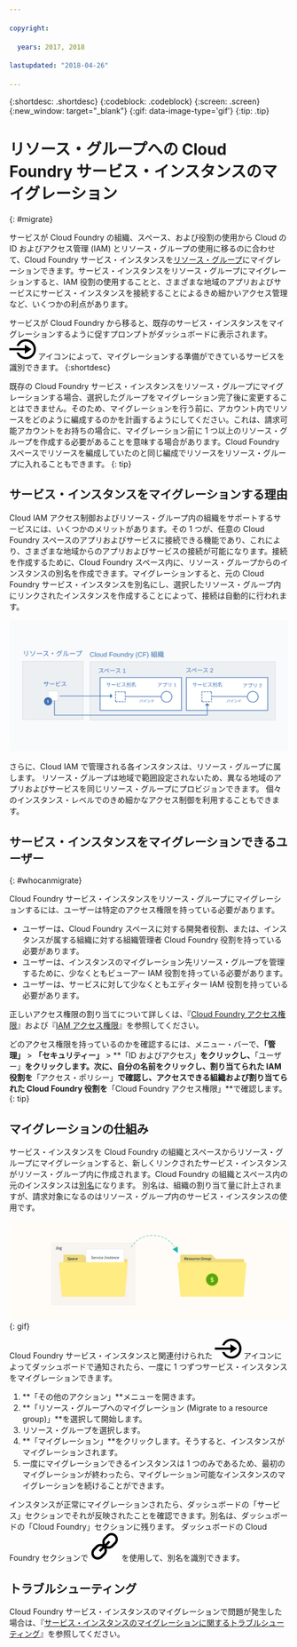 ```yaml
---

copyright:

  years: 2017, 2018

lastupdated: "2018-04-26"

---
```


{:shortdesc: .shortdesc}
{:codeblock: .codeblock}
{:screen: .screen}
{:new_window: target="_blank"}
{:gif: data-image-type='gif'}
{:tip: .tip}

# リソース・グループへの Cloud Foundry サービス・インスタンスのマイグレーション
{: #migrate}

サービスが Cloud Foundry の組織、スペース、および役割の使用から Cloud の ID およびアクセス管理 (IAM) とリソース・グループの使用に移るのに合わせて、Cloud Foundry サービス・インスタンスを[リソース・グループ](/docs/account/resourcegroups.html#rgs)にマイグレーションできます。サービス・インスタンスをリソース・グループにマイグレーションすると、IAM 役割の使用することと、さまざまな地域のアプリおよびサービスにサービス・インスタンスを接続することによるきめ細かいアクセス管理など、いくつかの利点があります。

サービスが Cloud Foundry から移ると、既存のサービス・インスタンスをマイグレーションするように促すプロンプトがダッシュボードに表示されます。![このサービス・インスタンスをリソース・グループへマイグレーションしてください](images/migrate.svg "このサービス・インスタンスをリソース・グループへマイグレーションしてください") アイコンによって、マイグレーションする準備ができているサービスを識別できます。
{:shortdesc}

既存の Cloud Foundry サービス・インスタンスをリソース・グループにマイグレーションする場合、選択したグループをマイグレーション完了後に変更することはできません。そのため、マイグレーションを行う前に、アカウント内でリソースをどのように編成するのかを計画するようにしてください。これは、請求可能アカウントをお持ちの場合に、マイグレーション前に 1 つ以上のリソース・グループを作成する必要があることを意味する場合があります。Cloud Foundry スペースでリソースを編成していたのと同じ編成でリソースをリソース・グループに入れることもできます。
{: tip}

## サービス・インスタンスをマイグレーションする理由

Cloud IAM アクセス制御およびリソース・グループ内の組織をサポートするサービスには、いくつかのメリットがあります。その 1 つが、任意の Cloud Foundry スペースのアプリおよびサービスに接続できる機能であり、これにより、さまざまな地域からのアプリおよびサービスの接続が可能になります。接続を作成するために、Cloud Foundry スペース内に、リソース・グループからのインスタンスの別名を作成できます。マイグレーションすると、元の Cloud Foundry サービス・インスタンスを別名にし、選択したリソース・グループ内にリンクされたインスタンスを作成することによって、接続は自動的に行われます。

![サービス・インスタンスを Cloud Foundry スペースにバインドして別名を作成する](images/alias.svg "Cloud Foundry スペースにサービス・インスタンスをバインドして別名を作成する")

さらに、Cloud IAM で管理される各インスタンスは、リソース・グループに属します。 リソース・グループは地域で範囲設定されないため、異なる地域のアプリおよびサービスを同じリソース・グループにプロビジョンできます。 個々のインスタンス・レベルでのきめ細かなアクセス制御を利用することもできます。

## サービス・インスタンスをマイグレーションできるユーザー
{: #whocanmigrate}

Cloud Foundry サービス・インスタンスをリソース・グループにマイグレーションするには、ユーザーは特定のアクセス権限を持っている必要があります。

* ユーザーは、Cloud Foundry スペースに対する開発者役割、または、インスタンスが属する組織に対する組織管理者 Cloud Foundry 役割を持っている必要があります。
* ユーザーは、インスタンスのマイグレーション先リソース・グループを管理するために、少なくともビューアー IAM 役割を持っている必要があります。
* ユーザーは、サービスに対して少なくともエディター IAM 役割を持っている必要があります。

正しいアクセス権限の割り当てについて詳しくは、『[Cloud Foundry アクセス権限](/docs/iam/cfaccess.html#cfaccess)』および『[IAM アクセス権限](/docs/iam/users_roles.html#platformrolestable)』を参照してください。

どのアクセス権限を持っているのかを確認するには、メニュー・バーで、**「管理」** &gt; **「セキュリティー」** &gt; **「ID およびアクセス」**をクリックし、**「ユーザー」**をクリックします。次に、自分の名前をクリックし、割り当てられた IAM 役割を**「アクセス・ポリシー」**で確認し、アクセスできる組織および割り当てられた Cloud Foundry 役割を**「Cloud Foundry アクセス権限」**で確認します。
{: tip}


## マイグレーションの仕組み

サービス・インスタンスを Cloud Foundry の組織とスペースからリソース・グループにマイグレーションすると、新しくリンクされたサービス・インスタンスがリソース・グループ内に作成されます。Cloud Foundry の組織とスペース内の元のインスタンスは[別名](/docs/cfapps/connecting_apps.html#what_is_alias)になります。 別名は、組織の割り当て量に計上されますが、請求対象になるのはリソース・グループ内のサービス・インスタンスの使用です。

![リソース・グループへの Cloud Foundry サービス・インスタンスのマイグレーション](images/migration.gif){: gif}

Cloud Foundry サービス・インスタンスと関連付けられた ![このサービス・インスタンスをリソース・グループへマイグレーションしてください](images/migrate.svg "このサービス・インスタンスをリソース・グループへマイグレーションしてください") アイコンによってダッシュボードで通知されたら、一度に 1 つずつサービス・インスタンスをマイグレーションできます。

1. **「その他のアクション」**メニューを開きます。
2. **「リソース・グループへのマイグレーション (Migrate to a resource group)」**を選択して開始します。
3. リソース・グループを選択します。
4. **「マイグレーション」**をクリックします。そうすると、インスタンスがマイグレーションされます。
5. 一度にマイグレーションできるインスタンスは 1 つのみであるため、最初のマイグレーションが終わったら、マイグレーション可能なインスタンスのマイグレーションを続けることができます。

インスタンスが正常にマイグレーションされたら、ダッシュボードの「サービス」セクションでそれが反映されたことを確認できます。別名は、ダッシュボードの「Cloud Foundry」セクションに残ります。 ダッシュボードの Cloud Foundry セクションで ![リンク・アイコン](images/link.svg "別名を表すリンクのアイコン") を使用して、別名を識別できます。

## トラブルシューティング

Cloud Foundry サービス・インスタンスのマイグレーションで問題が発生した場合は、『[サービス・インスタンスのマイグレーションに関するトラブルシューティング](/docs/troubleshoot/ts_migration.html)』を参照してください。
